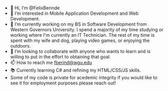 - 👋 Hi, I’m @FelixBerinde
- 👀 I’m interested in Mobile Application Development and Web Development.
- 🌱 I’m currently working on my BS in Software Development from Western Governors University. I spend a majority of my time studying or working where I'm currently an IT Technician. The rest of my time is spent with my wife and dog, playing video games, or enjoying the outdoors.
- 💞️ I’m looking to collaborate with anyone who wants to learn and is willing to put in the effort to obtaining that goal.
- 📫 How to reach me fberind@wgu.edu
- 📚 Currently learning C# and refining my HTML/CSS/JS skills.
- Some of my code is private for acedemic integrity if you would like to see it for employment purposes please reach out!
<!---
FelixBerinde/FelixBerinde is a ✨ special ✨ repository because its `README.md` (this file) appears on your GitHub profile.
You can click the Preview link to take a look at your changes.
--->
